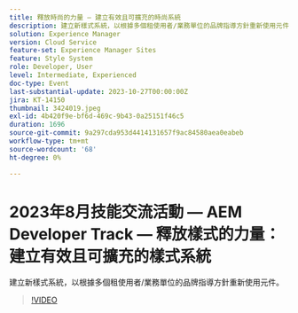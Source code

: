 ```yaml
---
title: 釋放時尚的力量 — 建立有效且可擴充的時尚系統
description: 建立新樣式系統，以根據多個租使用者/業務單位的品牌指導方針重新使用元件。
solution: Experience Manager
version: Cloud Service
feature-set: Experience Manager Sites
feature: Style System
role: Developer, User
level: Intermediate, Experienced
doc-type: Event
last-substantial-update: 2023-10-27T00:00:00Z
jira: KT-14150
thumbnail: 3424019.jpeg
exl-id: 4b420f9e-bf6d-469c-9b43-0a25151f46c5
duration: 1696
source-git-commit: 9a297cda953d4414131657f9ac84580aea0eabeb
workflow-type: tm+mt
source-wordcount: '68'
ht-degree: 0%

---
```



# 2023年8月技能交流活動 — AEM Developer Track — 釋放樣式的力量：建立有效且可擴充的樣式系統

建立新樣式系統，以根據多個租使用者/業務單位的品牌指導方針重新使用元件。

>[!VIDEO](https://video.tv.adobe.com/v/3424019/?learn=on)
